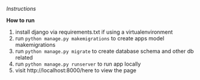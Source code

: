 *Instructions*

**How to run**
1. install django via requirements.txt if using a virtualenvironment
2. run `python manage.py makemigrations` to create apps model makemigrations
3. run `python manage.py migrate` to create database schema and other db related
4. run `python manage.py runserver` to run app locally
5. visit http://localhost:8000/here to view the page

